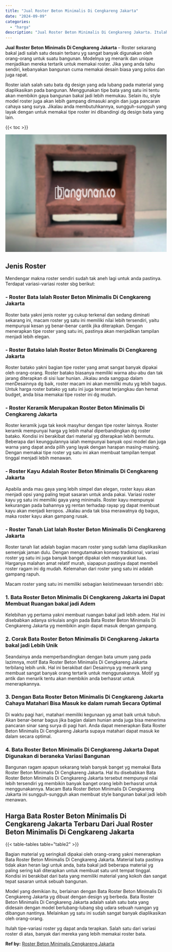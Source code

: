 ```yaml
---
title: "Jual Roster Beton Minimalis Di Cengkareng Jakarta"
date: "2024-09-09"
categories: 
  - "harga"
description: "Jual Roster Beton Minimalis Di Cengkareng Jakarta. Itulah tipe-variasi roster yg dapat anda terapkan. Salah satu dari variasi roster di atas, banyak dari mer..."
---
```


**Jual Roster Beton Minimalis Di Cengkareng Jakarta** – Roster sekarang bakal jadi salah satu desain terbaru yg sangat banyak digunakan oleh orang-orang untuk suatu bangunan. Modelnya yg menarik dan unique menjadikan mereka tertarik untuk memakai roster. Jika yang anda tahu sendiri, kebanyakan bangunan cuma memakai desain biasa yang polos dan juga rapat.

Roster ialah salah satu bata dg design yang ada lubang pada material yang diaplikasikan pada bangunan. Menggunakan tipe bata yang satu ini tentu akan membikin gaya bangunan bakal jadi lebih memukau. Selain itu, style model roster juga akan lebih gampang dimasuki angin dan juga pancaran cahaya sang surya. Jikalau anda membutuhkannya, sungguh-sungguh yang layak dengan untuk memakai tipe roster ini dibandingi dg design bata yang lain.

{{< toc >}}

![Jual Roster Beton Minimalis Di Cengkareng Jakarta](/images/bata-roster-minimalis-37.png)

## Jenis Roster

Mendengar makna roster sendiri sudah tak aneh lagi untuk anda pastinya. Terdapat variasi-variasi roster sbg berikut:

### \- Roster Bata Ialah Roster Beton Minimalis Di Cengkareng Jakarta

Roster bata yakni jenis roster yg cukup terkenal dan sedang diminati sekarang ini, macam roster yg satu ini memiliki nilai lebih tersendiri, yaitu mempunyai kesan yg benar-benar cantik jika diterapkan. Dengan menerapkan tipe roster yang satu ini, pastinya akan menjadikan tampilan menjadi lebih elegan.

### \- Roster Batako Ialah Roster Beton Minimalis Di Cengkareng Jakarta

Roster batako yakni bagian tipe roster yang amat sangat banyak dipakai oleh orang-orang. Roster batako biasanya memiliki warna abu-abu dan tak jarang diterapkan di sisi luar hunian. Jikalau anda sanggup dalam menDesainnya dg baik, roster macam ini akan memiliki mutu yg lebih bagus. Untuk harga roster batako yg satu ini juga teramat terjangkau dan hemat budget, anda bisa memakai tipe roster ini dg mudah.

### \- Roster Keramik Merupakan Roster Beton Minimalis Di Cengkareng Jakarta

Roster keramik juga tak keok masyhur dengan tipe roster lainnya. Roster keramik mempunyai harga yg lebih mahal diperbandingkan dg roster batako. Kondisi ini berakibat dari material yg diterapkan lebih bermutu. Beberapa dari keunggulannya ialah mempunyai banyak opsi model dan juga warna yang dapat anda pilih yang layak dengan harapan masing-masing. Dengan memakai tipe roster yg satu ini akan membuat tampilan tempat tinggal menjadi lebih menawan.

### \- Roster Kayu Adalah Roster Beton Minimalis Di Cengkareng Jakarta

Apabila anda mau gaya yang lebih simpel dan elegan, roster kayu akan menjadi opsi yang paling tepat sasaran untuk anda pakai. Variasi roster kayu yg satu ini memiliki gaya yang minimalis. Roster kayu mempunyai kekurangan pada bahannya yg rentan terhadap rayap yg dapat membuat kayu akan menjadi keropos. Jikalau anda tak bisa merawatnya dg bagus, maka roster kayu akan gampang rusak.

### \- Roster Tanah Liat Ialah Roster Beton Minimalis Di Cengkareng Jakarta

Roster tanah liat adalah bagian macam roster yang sudah lama diaplikasikan semenjak jaman dulu. Dengan mengutamakan konsep tradisional, variasi roster yg satu ini juga banyak banget dipakai oleh masyarakat luas. Harganya malahan amat relatif murah, siapapun pastinya dapat membeli roster ragam ini dg mudah. Kelemahan dari roster yang satu ini adalah gampang rapuh.

Macam roster yang satu ini memiliki sebagian keistimewaan tersendiri sbb:

### 1\. Bata Roster Beton Minimalis Di Cengkareng Jakarta ini Dapat Membuat Ruangan bakal jadi Adem

Kelebihan yg pertama yakni membuat ruangan bakal jadi lebih adem. Hal ini disebabkan adanya sirkulais angin pada Bata Roster Beton Minimalis Di Cengkareng Jakarta yg membikin angin dapat masuk dengan gampang.

### 2\. Corak Bata Roster Beton Minimalis Di Cengkareng Jakarta bakal jadi Lebih Unik

Seandainya anda memperbandingkan dengan bata umum yang pada lazimnya, motif Bata Roster Beton Minimalis Di Cengkareng Jakarta terbilang lebih unik. Hal ini berakibat dari Desainnya yg menarik yang membuat sangat banyak orang tertarik untuk menggunakannya. Motif yg antik dan menarik tentu akan membikin anda berhasrat untuk menerapkannya.

### 3\. Dengan Bata Roster Beton Minimalis Di Cengkareng Jakarta Cahaya Matahari Bisa Masuk ke dalam rumah Secara Optimal

Di waktu pagi hari, matahari memiliki kegunaan yg amat baik untuk tubuh. Akan benar-benar bagus jika bagian dalam hunian anda juga bisa menerima pancaran sinar sang surya di pagi hari. Anda dapat menerapkan Bata Roster Beton Minimalis Di Cengkareng Jakarta supaya matahari dapat masuk ke dalam secara optimal.

### 4\. Bata Roster Beton Minimalis Di Cengkareng Jakarta Dapat Digunakan di beraneka Variasi Bangunan

Bangunan ragam apapun sekarang telah banyak banget yg memakai Bata Roster Beton Minimalis Di Cengkareng Jakarta. Hal itu disebabkan Bata Roster Beton Minimalis Di Cengkareng Jakarta tersebut mempunyai nilai lebih tersendiri yg membikin banyak banget orang lebih berhasrat untuk menggunakannya. Macam Bata Roster Beton Minimalis Di Cengkareng Jakarta ini sungguh-sungguh akan membuat style bangunan bakal jadi lebih menawan.

## Harga Bata Roster Beton Minimalis Di Cengkareng Jakarta Terbaru Dari Jual Roster Beton Minimalis Di Cengkareng Jakarta

{{< table-tables table="table2" >}}

Bagian material yg seringkali dipakai oleh orang-orang yakni menerapkan Bata Roster Beton Minimalis Di Cengkareng Jakarta. Material bata pastinya tidak akan heran lagi untuk anda, bata bakal jadi beberapa material yg paling sering kali diterapkan untuk membuat satu unit tempat tinggal. Kondisi ini berakibat dari bata yang memiliki material yang kokoh dan sangat tepat sasaran untuk sebuah bangunan.

Model yang demikian itu, berlainan dengan Bata Roster Beton Minimalis Di Cengkareng Jakarta yg dibuat dengan design yg berbeda. Bata Roster Beton Minimalis Di Cengkareng Jakarta adalah salah satu bata yang didesain dengan model berlubang-lubang sbg udara sebuah ruangan yg dibangun nantinya. Melainkan yg satu ini sudah sangat banyak diaplikasikan oleh orang-orang.

Itulah tipe-variasi roster yg dapat anda terapkan. Salah satu dari variasi roster di atas, banyak dari mereka yang lebih memakai roster bata.

**Ref by:** [Roster Beton Minimalis Cengkareng Jakarta](https://id.wikipedia.org/wiki/Roster)
